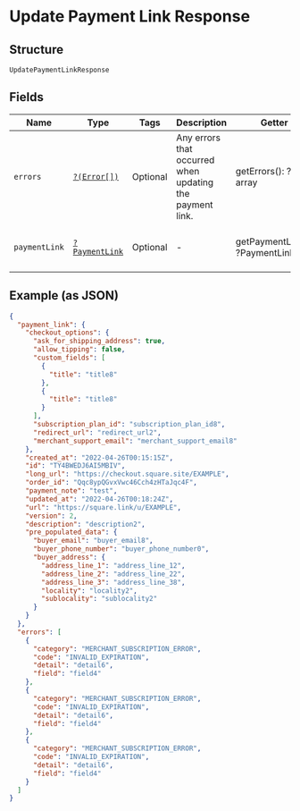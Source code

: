 
# Update Payment Link Response

## Structure

`UpdatePaymentLinkResponse`

## Fields

| Name | Type | Tags | Description | Getter | Setter |
|  --- | --- | --- | --- | --- | --- |
| `errors` | [`?(Error[])`](../../doc/models/error.md) | Optional | Any errors that occurred when updating the payment link. | getErrors(): ?array | setErrors(?array errors): void |
| `paymentLink` | [`?PaymentLink`](../../doc/models/payment-link.md) | Optional | - | getPaymentLink(): ?PaymentLink | setPaymentLink(?PaymentLink paymentLink): void |

## Example (as JSON)

```json
{
  "payment_link": {
    "checkout_options": {
      "ask_for_shipping_address": true,
      "allow_tipping": false,
      "custom_fields": [
        {
          "title": "title8"
        },
        {
          "title": "title8"
        }
      ],
      "subscription_plan_id": "subscription_plan_id8",
      "redirect_url": "redirect_url2",
      "merchant_support_email": "merchant_support_email8"
    },
    "created_at": "2022-04-26T00:15:15Z",
    "id": "TY4BWEDJ6AI5MBIV",
    "long_url": "https://checkout.square.site/EXAMPLE",
    "order_id": "Qqc8ypQGvxVwc46Cch4zHTaJqc4F",
    "payment_note": "test",
    "updated_at": "2022-04-26T00:18:24Z",
    "url": "https://square.link/u/EXAMPLE",
    "version": 2,
    "description": "description2",
    "pre_populated_data": {
      "buyer_email": "buyer_email8",
      "buyer_phone_number": "buyer_phone_number0",
      "buyer_address": {
        "address_line_1": "address_line_12",
        "address_line_2": "address_line_22",
        "address_line_3": "address_line_38",
        "locality": "locality2",
        "sublocality": "sublocality2"
      }
    }
  },
  "errors": [
    {
      "category": "MERCHANT_SUBSCRIPTION_ERROR",
      "code": "INVALID_EXPIRATION",
      "detail": "detail6",
      "field": "field4"
    },
    {
      "category": "MERCHANT_SUBSCRIPTION_ERROR",
      "code": "INVALID_EXPIRATION",
      "detail": "detail6",
      "field": "field4"
    },
    {
      "category": "MERCHANT_SUBSCRIPTION_ERROR",
      "code": "INVALID_EXPIRATION",
      "detail": "detail6",
      "field": "field4"
    }
  ]
}
```

